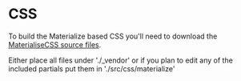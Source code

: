 # CSS

To build the Materialize based CSS you'll need to download the [MaterialiseCSS source files](http://materializecss.com/getting-started.html).

Either place all files under './_vendor' or if you plan to edit any of the included partials put them in './src/css/materialize'
